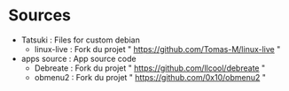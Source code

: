 # Sources

- Tatsuki : Files for custom debian
	- linux-live : Fork du projet " https://github.com/Tomas-M/linux-live "
- apps source : App source code
	- Debreate : Fork du projet " https://github.com/llcool/debreate "
	- obmenu2 : Fork du projet " https://github.com/0x10/obmenu2 "
